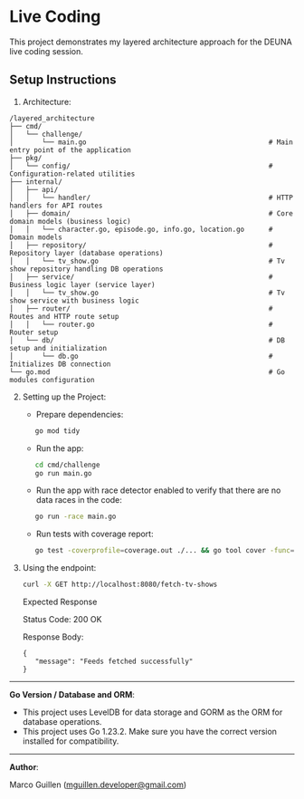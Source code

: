 # Live Coding

This project demonstrates my layered architecture approach for the DEUNA live coding session.

## Setup Instructions
   
1. Architecture:

```
/layered_architecture
├── cmd/
│   └── challenge/
│       └── main.go                                             # Main entry point of the application
├── pkg/
│   └── config/                                                 # Configuration-related utilities
├── internal/
│   ├── api/
│   │   └── handler/                                            # HTTP handlers for API routes
│   ├── domain/                                                 # Core domain models (business logic)
│   │   └── character.go, episode.go, info.go, location.go      # Domain models
│   ├── repository/                                             # Repository layer (database operations)
│   │   └── tv_show.go                                          # Tv show repository handling DB operations
│   ├── service/                                                # Business logic layer (service layer)
│   │   └── tv_show.go                                          # Tv show service with business logic
│   ├── router/                                                 # Routes and HTTP route setup
│   │   └── router.go                                           # Router setup
│   └── db/                                                     # DB setup and initialization
│       └── db.go                                               # Initializes DB connection
└── go.mod                                                      # Go modules configuration
```


2. Setting up the Project:

   - Prepare dependencies:
   ```bash
      go mod tidy
   ```

   - Run the app:
   ```bash
      cd cmd/challenge
      go run main.go
   ```

   - Run the app with race detector enabled to verify that there are no data races in the code:
   ```bash
      go run -race main.go
   ```

   - Run tests with coverage report:

   ```bash
      go test -coverprofile=coverage.out ./... && go tool cover -func=coverage.out
   ```

3. Using the endpoint:

   ```bash
   curl -X GET http://localhost:8080/fetch-tv-shows
   ```

   Expected Response
   
   Status Code: 200 OK

   Response Body:
   ```
   {
      "message": "Feeds fetched successfully"
   }
   
   ```
---

**Go Version / Database and ORM**:

- This project uses LevelDB for data storage and GORM as the ORM for database operations.
- This project uses Go 1.23.2. Make sure you have the correct version installed for compatibility.

---
**Author**:

   Marco Guillen (mguillen.developer@gmail.com)
